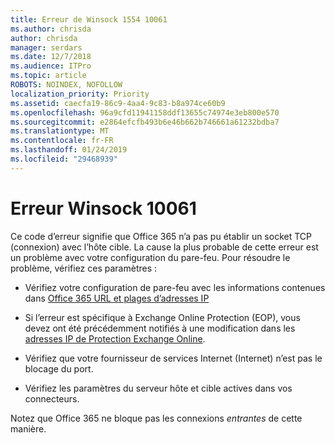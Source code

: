 ```yaml
---
title: Erreur de Winsock 1554 10061
ms.author: chrisda
author: chrisda
manager: serdars
ms.date: 12/7/2018
ms.audience: ITPro
ms.topic: article
ROBOTS: NOINDEX, NOFOLLOW
localization_priority: Priority
ms.assetid: caecfa19-86c9-4aa4-9c83-b8a974ce60b9
ms.openlocfilehash: 96a9cfd11941158ddf13655c74974e3eb800e570
ms.sourcegitcommit: e2864efcfb493b6e46b662b746661a61232bdba7
ms.translationtype: MT
ms.contentlocale: fr-FR
ms.lasthandoff: 01/24/2019
ms.locfileid: "29468939"
---
```

# <a name="winsock-error-10061"></a>Erreur Winsock 10061

Ce code d’erreur signifie que Office 365 n’a pas pu établir un socket TCP (connexion) avec l’hôte cible. La cause la plus probable de cette erreur est un problème avec votre configuration du pare-feu. Pour résoudre le problème, vérifiez ces paramètres :
  
- Vérifiez votre configuration de pare-feu avec les informations contenues dans [Office 365 URL et plages d’adresses IP](https://docs.microsoft.com/office365/enterprise/urls-and-ip-address-ranges)
    
- Si l’erreur est spécifique à Exchange Online Protection (EOP), vous devez ont été précédemment notifiés à une modification dans les [adresses IP de Protection Exchange Online](https://docs.microsoft.com/office365/SecurityCompliance/eop/exchange-online-protection-ip-addresses).
    
- Vérifiez que votre fournisseur de services Internet (Internet) n’est pas le blocage du port.
    
- Vérifiez les paramètres du serveur hôte et cible actives dans vos connecteurs.
    
Notez que Office 365 ne bloque pas les connexions *entrantes* de cette manière. 
  

